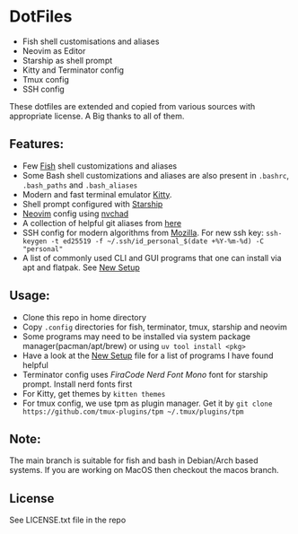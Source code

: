 # DotFiles

- Fish shell customisations and aliases
- Neovim as Editor
- Starship as shell prompt
- Kitty and Terminator config
- Tmux config
- SSH config

These dotfiles are extended and copied from various sources with appropriate license. A Big thanks to all of them.

## Features:

- Few [Fish](https://fishshell.com/) shell customizations and aliases
- Some Bash shell customizations and aliases are also present in `.bashrc`, `.bash_paths` and `.bash_aliases`
- Modern and fast terminal emulator [Kitty](https://sw.kovidgoyal.net/kitty/).
- Shell prompt configured with [Starship](https://starship.rs)
- [Neovim](https://neovim.io/) config using [nvchad](https://nvchad.com)
- A collection of helpful git aliases from [here](https://github.com/theskumar/dotfiles)
- SSH config for modern algorithms from [Mozilla](https://infosec.mozilla.org/guidelines/openssh). For new ssh key: `ssh-keygen -t ed25519 -f ~/.ssh/id_personal_$(date +%Y-%m-%d) -C "personal"`
- A list of commonly used CLI and GUI programs that one can install via apt and flatpak. See [New Setup](./new_setup.md)

## Usage:

- Clone this repo in home directory
- Copy `.config` directories for fish, terminator, tmux, starship and neovim
- Some programs may need to be installed via system package manager(pacman/apt/brew) or using `uv tool install <pkg>`
- Have a look at the [New Setup](new_setup.md) file for a list of programs I have found helpful
- Terminator config uses *FiraCode Nerd Font Mono* font for starship prompt. Install nerd fonts first
- For Kitty, get themes by `kitten themes`
- For tmux config, we use tpm as plugin manager. Get it by `git clone https://github.com/tmux-plugins/tpm ~/.tmux/plugins/tpm`

## Note:

The main branch is suitable for fish and bash in Debian/Arch based systems. If you are working on MacOS then checkout the macos branch.

## License

See LICENSE.txt file in the repo
